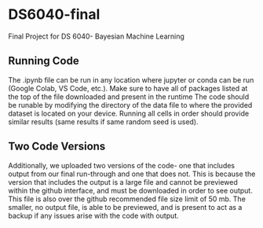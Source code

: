 # DS6040-final
Final Project for DS 6040- Bayesian Machine Learning

## Running Code

The .ipynb file can be run in any location where jupyter or conda can be run (Google Colab, VS Code, etc.). Make sure to have all of packages listed at the top of the file downloaded and present in the runtime
The code should be runable by modifying the directory of the data file to where the provided dataset is located on your device. Running all cells in order should provide similar results (same results if same random seed is used).


## Two Code Versions
Additionally, we uploaded two versions of the code- one that includes output from our final run-through and one that does not. This is because the version that includes the output is a large file and cannot be previewed within the github interface, and must be downloaded in order to see output. This file is also over the github recommended file size limit of 50 mb. The smaller, no output file, is able to be previewed, and is present to act as a backup if any issues arise with the code with output.
